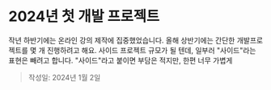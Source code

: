 # 2024년 첫 개발 프로젝트

작년 하반기에는 온라인 강의 제작에 집중했었습니다. 올해 상반기에는 간단한 개발프로젝트를 몇 개 진행하려고 해요. 사이드 프로젝트 규모가 될 텐데, 일부러 "사이드"라는 표현은 빼려고 합니다. "사이드"라고 붙이면 부담은 적지만, 한편 너무 가볍게

> 작성일: 2024년 1월 2일
